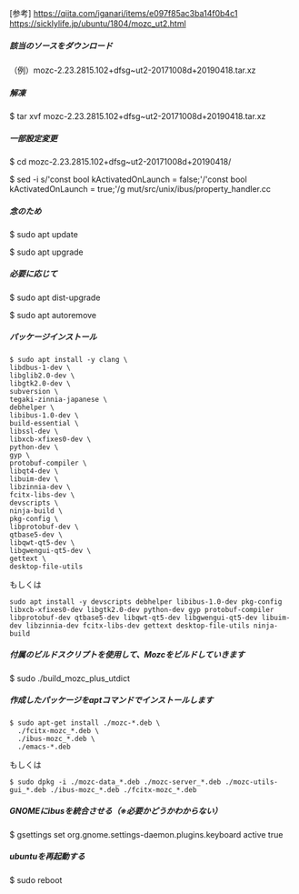 [参考]
https://qiita.com/iganari/items/e097f85ac3ba14f0b4c1
https://sicklylife.jp/ubuntu/1804/mozc_ut2.html

##### 該当のソースをダウンロード
（例）mozc-2.23.2815.102+dfsg~ut2-20171008d+20190418.tar.xz

##### 解凍
$ tar xvf mozc-2.23.2815.102+dfsg~ut2-20171008d+20190418.tar.xz

##### 一部設定変更
$ cd mozc-2.23.2815.102+dfsg~ut2-20171008d+20190418/

$ sed -i s/'const bool kActivatedOnLaunch = false;'/'const bool kActivatedOnLaunch = true;'/g mut/src/unix/ibus/property_handler.cc

##### 念のため
$ sudo apt update

$ sudo apt upgrade

##### 必要に応じて
$ sudo apt dist-upgrade

$ sudo apt autoremove

##### パッケージインストール
```
$ sudo apt install -y clang \
libdbus-1-dev \
libglib2.0-dev \
libgtk2.0-dev \
subversion \
tegaki-zinnia-japanese \
debhelper \
libibus-1.0-dev \
build-essential \
libssl-dev \
libxcb-xfixes0-dev \
python-dev \
gyp \
protobuf-compiler \
libqt4-dev \
libuim-dev \
libzinnia-dev \
fcitx-libs-dev \
devscripts \
ninja-build \
pkg-config \
libprotobuf-dev \
qtbase5-dev \
libqwt-qt5-dev \
libgwengui-qt5-dev \ 
gettext \
desktop-file-utils
```

もしくは

```
sudo apt install -y devscripts debhelper libibus-1.0-dev pkg-config libxcb-xfixes0-dev libgtk2.0-dev python-dev gyp protobuf-compiler libprotobuf-dev qtbase5-dev libqwt-qt5-dev libgwengui-qt5-dev libuim-dev libzinnia-dev fcitx-libs-dev gettext desktop-file-utils ninja-build
```

##### 付属のビルドスクリプトを使用して、Mozcをビルドしていきます
$ sudo ./build_mozc_plus_utdict

##### 作成したパッケージをaptコマンドでインストールします
```
$ sudo apt-get install ./mozc-*.deb \
  ./fcitx-mozc_*.deb \
  ./ibus-mozc_*.deb \
  ./emacs-*.deb
```

もしくは

```
$ sudo dpkg -i ./mozc-data_*.deb ./mozc-server_*.deb ./mozc-utils-gui_*.deb ./ibus-mozc_*.deb ./fcitx-mozc_*.deb
```

##### GNOMEにibusを統合させる（※必要かどうかわからない）
$ gsettings set org.gnome.settings-daemon.plugins.keyboard active true

##### ubuntuを再起動する
$ sudo reboot

 
